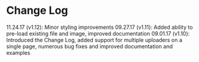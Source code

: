 Change Log
==========

11.24.17 (v1.12): Minor styling improvements
09.27.17 (v1.11): Added ability to pre-load existing file and image, improved documentation
09.01.17 (v1.10): Introduced the Change Log, added support for multiple uploaders on a single page, numerous bug fixes and improved documentation and examples